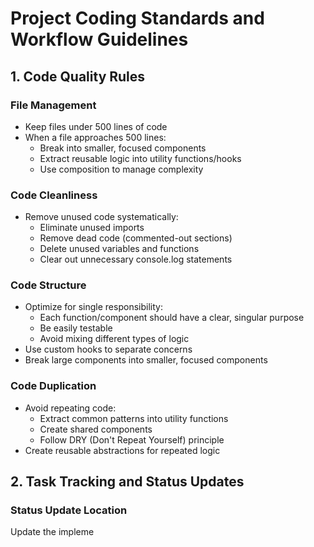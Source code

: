 # Project Coding Standards and Workflow Guidelines

## 1. Code Quality Rules

### File Management
- Keep files under 500 lines of code
- When a file approaches 500 lines:
  * Break into smaller, focused components
  * Extract reusable logic into utility functions/hooks
  * Use composition to manage complexity

### Code Cleanliness
- Remove unused code systematically:
  * Eliminate unused imports
  * Remove dead code (commented-out sections)
  * Delete unused variables and functions
  * Clear out unnecessary console.log statements

### Code Structure
- Optimize for single responsibility:
  * Each function/component should have a clear, singular purpose
  * Be easily testable
  * Avoid mixing different types of logic
- Use custom hooks to separate concerns
- Break large components into smaller, focused components

### Code Duplication
- Avoid repeating code:
  * Extract common patterns into utility functions
  * Create shared components
  * Follow DRY (Don't Repeat Yourself) principle
- Create reusable abstractions for repeated logic

## 2. Task Tracking and Status Updates

### Status Update Location
Update the impleme